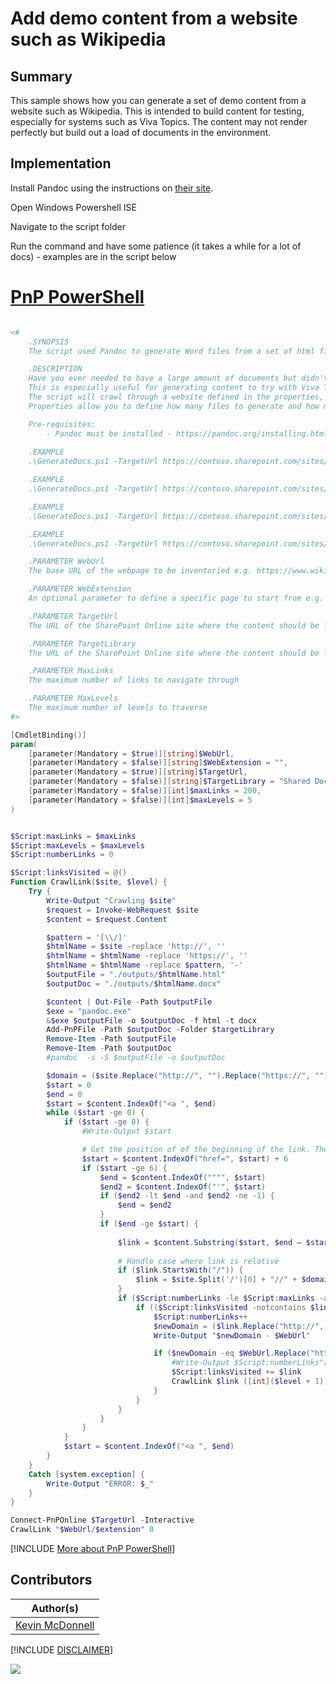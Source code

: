 

# Add demo content from a website such as Wikipedia

## Summary

This sample shows how you can generate a set of demo content from a website such as Wikipedia. This is intended to build content for testing, especially for systems such as Viva Topics. The content may not render perfectly but build out a load of documents in the environment.


## Implementation

Install Pandoc using the instructions on [their site](https://pandoc.org/installing.html).

Open Windows Powershell ISE

Navigate to the script folder

Run the command and have some patience (it takes a while for a lot of docs) - examples are in the script below

# [PnP PowerShell](#tab/pnpps)

```powershell

<#
    .SYNOPSIS
    The script used Pandoc to generate Word files from a set of html files.

    .DESCRIPTION
    Have you ever needed to have a large amount of documents but didn't just want to duplicate the same thing?
    This is especially useful for generating content to try with Viva Topics.
    The script will crawl through a website defined in the properties, extract the HTML, save that as a Word document using Pandoc and upload that to a defined SharePoint library.
    Properties allow you to define how many files to generate and how many layers to go.

    Pre-requisites:
        - Pandoc must be installed - https://pandoc.org/installing.html
    
    .EXAMPLE
    .\GenerateDocs.ps1 -TargetUrl https://contoso.sharepoint.com/sites/DemoContent-SharePoint -WebUrl "https://www.mcd79.com"

    .EXAMPLE
    .\GenerateDocs.ps1 -TargetUrl https://contoso.sharepoint.com/sites/DemoContent-SharePoint -TargetLibrary "Content" -WebUrl "https://www.mcd79.com"

    .EXAMPLE
    .\GenerateDocs.ps1 -TargetUrl https://contoso.sharepoint.com/sites/DemoContent-SharePoint -WebUrl "https://www.wikipedia.org" -WebExtension "wiki/SharePoint"

    .EXAMPLE
    .\GenerateDocs.ps1 -TargetUrl https://contoso.sharepoint.com/sites/DemoContent-SharePoint -WebUrl "https://www.wikipedia.org" -WebExtension "wiki/SharePoint" -maxLinks 5000 -maxLevels 5

    .PARAMETER WebUrl
    The base URL of the webpage to be inventoried e.g. https://www.wikipedia.org

    .PARAMETER WebExtension
    An optional parameter to define a specific page to start from e.g. wiki/SharePoint

    .PARAMETER TargetUrl
    The URL of the SharePoint Online site where the content should be loaded.

    .PARAMETER TargetLibrary
    The URL of the SharePoint Online site where the content should be loaded.

    .PARAMETER MaxLinks
    The maximum number of links to navigate through

    .PARAMETER MaxLevels
    The maximum number of levels to traverse
#>

[CmdletBinding()]
param(
    [parameter(Mandatory = $true)][string]$WebUrl,
    [parameter(Mandatory = $false)][string]$WebExtension = "",
    [parameter(Mandatory = $true)][string]$TargetUrl,
    [parameter(Mandatory = $false)][string]$TargetLibrary = "Shared Documents",
    [parameter(Mandatory = $false)][int]$maxLinks = 200,
    [parameter(Mandatory = $false)][int]$maxLevels = 5
)


$Script:maxLinks = $maxLinks
$Script:maxLevels = $maxLevels
$Script:numberLinks = 0

$Script:linksVisited = @()
Function CrawlLink($site, $level) {
    Try {
        Write-Output "Crawling $site"
        $request = Invoke-WebRequest $site
        $content = $request.Content

        $pattern = '[\\/]'
        $htmlName = $site -replace 'http://', ''
        $htmlName = $htmlName -replace 'https://', ''
        $htmlName = $htmlName -replace $pattern, '-'
        $outputFile = "./outputs/$htmlName.html"
        $outputDoc = "./outputs/$htmlName.docx"

        $content | Out-File -Path $outputFile
        $exe = "pandoc.exe"
        &$exe $outputFile -o $outputDoc -f html -t docx
        Add-PnPFile -Path $outputDoc -Folder $targetLibrary
        Remove-Item -Path $outputFile
        Remove-Item -Path $outputDoc
        #pandoc  -s -S $outputFile -o $outputDoc

        $domain = ($site.Replace("http://", "").Replace("https://", "")).Split('/')[0]
        $start = 0
        $end = 0
        $start = $content.IndexOf("<a ", $end)
        while ($start -ge 0) {
            if ($start -ge 0) {
                #Write-Output $start

                # Get the position of of the beginning of the link. The +6 is to go past the href="
                $start = $content.IndexOf("href=", $start) + 6
                if ($start -ge 6) {
                    $end = $content.IndexOf("""", $start)
                    $end2 = $content.IndexOf("'", $start)
                    if ($end2 -lt $end -and $end2 -ne -1) {
                        $end = $end2
                    }
                    if ($end -ge $start) {
                        
                        $link = $content.Substring($start, $end – $start)
                        
                        # Handle case where link is relative
                        if ($link.StartsWith("/")) {
                            $link = $site.Split('/')[0] + "//" + $domain + $link
                        }
                        if ($Script:numberLinks -le $Script:maxLinks -and $level -le $Script:maxLevels) {
                            if (($Script:linksVisited -notcontains $link) -and $link.StartsWith("https:")) {
                                $Script:numberLinks++
                                $newDomain = ($link.Replace("http://", "").Replace("https://", "")).Split('/')[0]
                                Write-Output "$newDomain - $WebUrl"

                                if ($newDomain -eq $WebUrl.Replace("http://", "").Replace("https://", "")) {
                                    #Write-Output $Script:numberLinks"["$level"] – "$link -BackgroundColor Blue -ForegroundColor White
                                    $Script:linksVisited += $link
                                    CrawlLink $link ([int]($level + 1))
                                }
                            }
                        }
                    }
                }
            }
            $start = $content.IndexOf("<a ", $end)
        }
    }
    Catch [system.exception] {
        Write-Output "ERROR: $_"
    }
}

Connect-PnPOnline $TargetUrl -Interactive
CrawlLink "$WebUrl/$extension" 0

```
[!INCLUDE [More about PnP PowerShell](../../docfx/includes/MORE-PNPPS.md)]

## Contributors

| Author(s) |
|-----------|
| [Kevin McDonnell](https://github.com/kevmcdonk)|

[!INCLUDE [DISCLAIMER](../../docfx/includes/DISCLAIMER.md)]

<img src="https://m365-visitor-stats.azurewebsites.net/script-samples/scripts/spo-add-demo-content-from-site" aria-hidden="true" />
